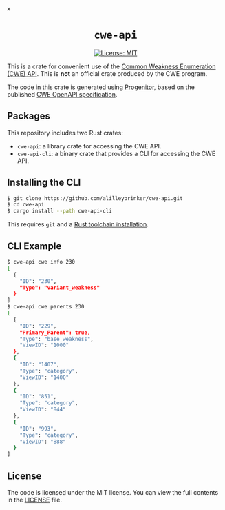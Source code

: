x<div align="center">

# `cwe-api`
[![License: MIT](https://img.shields.io/badge/license-MIT-blue)][license]

</div>

This is a crate for convenient use of the [Common Weakness Enumeration (CWE)
API][cwe_api]. This is __not__ an official crate produced by the CWE program.

The code in this crate is generated using [Progenitor][progenitor], based on
the published [CWE OpenAPI specification][cwe_openapi].

## Packages

This repository includes two Rust crates:

- `cwe-api`: a library crate for accessing the CWE API.
- `cwe-api-cli`: a binary crate that provides a CLI for accessing the CWE API.

## Installing the CLI

```sh
$ git clone https://github.com/alilleybrinker/cwe-api.git
$ cd cwe-api
$ cargo install --path cwe-api-cli
```

This requires `git` and a [Rust toolchain installation][rust_install].

## CLI Example

```sh
$ cwe-api cwe info 230
[
  {
    "ID": "230",
    "Type": "variant_weakness"
  }
]
$ cwe-api cwe parents 230
[
  {
    "ID": "229",
    "Primary_Parent": true,
    "Type": "base_weakness",
    "ViewID": "1000"
  },
  {
    "ID": "1407",
    "Type": "category",
    "ViewID": "1400"
  },
  {
    "ID": "851",
    "Type": "category",
    "ViewID": "844"
  },
  {
    "ID": "993",
    "Type": "category",
    "ViewID": "888"
  }
]
```

## License

The code is licensed under the MIT license. You can view the full contents
in the [LICENSE][license] file.

[cwe_api]: https://github.com/CWE-CAPEC/REST-API-wg/blob/main/Quick%20Start.md
[cwe_openapi]: https://github.com/CWE-CAPEC/REST-API-wg/blob/main/openapi.json
[progenitor]: https://github.com/oxidecomputer/progenitor
[license]: https://github.com/alilleybrinker/cwe-api/blob/main/LICENSE
[rust_install]: https://www.rust-lang.org/tools/install
